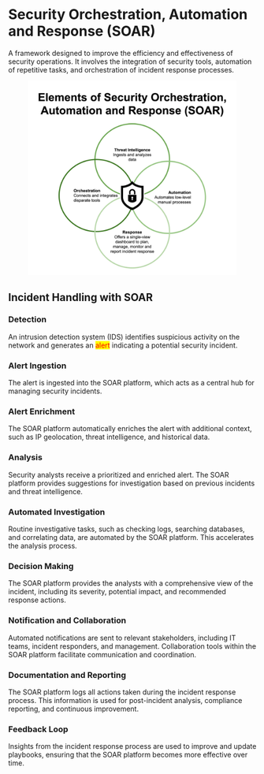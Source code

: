 # Security Orchestration, Automation and Response (SOAR)

A framework designed to improve the efficiency and effectiveness of security operations. It involves the integration of security tools, automation of repetitive tasks, and orchestration of incident response processes.

<figure><img src="../../.gitbook/assets/image.png" alt=""><figcaption></figcaption></figure>

## Incident Handling with SOAR

### Detection

An intrusion detection system (IDS) identifies suspicious activity on the network and generates an <mark style="color:red;">alert</mark> indicating a potential security incident.

### Alert Ingestion

The alert is ingested into the SOAR platform, which acts as a central hub for managing security incidents.

### Alert Enrichment

The SOAR platform automatically enriches the alert with additional context, such as IP geolocation, threat intelligence, and historical data.

### Analysis

Security analysts receive a prioritized and enriched alert. The SOAR platform provides suggestions for investigation based on previous incidents and threat intelligence.

### Automated Investigation

Routine investigative tasks, such as checking logs, searching databases, and correlating data, are automated by the SOAR platform. This accelerates the analysis process.

### Decision Making

The SOAR platform provides the analysts with a comprehensive view of the incident, including its severity, potential impact, and recommended response actions.

### Notification and Collaboration

Automated notifications are sent to relevant stakeholders, including IT teams, incident responders, and management. Collaboration tools within the SOAR platform facilitate communication and coordination.

### Documentation and Reporting

The SOAR platform logs all actions taken during the incident response process. This information is used for post-incident analysis, compliance reporting, and continuous improvement.

### Feedback Loop

Insights from the incident response process are used to improve and update playbooks, ensuring that the SOAR platform becomes more effective over time.
